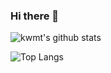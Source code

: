 ### Hi there 👋
![kwmt's github stats](https://github-readme-stats.vercel.app/api?username=kwmt&show_icons=true&theme=dracula)

![Top Langs](https://github-readme-stats.vercel.app/api/top-langs/?username=kwmt&layout=compact)

<!--
**kwmt/kwmt** is a ✨ _special_ ✨ repository because its `README.md` (this file) appears on your GitHub profile.

Here are some ideas to get you started:

- 🔭 I’m currently working on ...
- 🌱 I’m currently learning ...
- 👯 I’m looking to collaborate on ...
- 🤔 I’m looking for help with ...
- 💬 Ask me about ...
- 📫 How to reach me: ...
- 😄 Pronouns: ...
- ⚡ Fun fact: ...
-->

